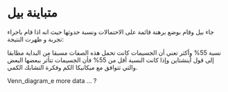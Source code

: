 # متباينة بيل

جاء بيل وقام بوضع برهنة قائمة على الاحتمالات ونسبة حدوثها حيث انه اذا قام باجراء تجربة و ظهرت النتيجة:

 نسبة 55% وأكثر تعني أن الجسيمات كانت تحمل هذه الصفات مسبقا من البداية مطابقا إلى قول أينشتاين 
وإذا كانت النسبة أقل من 55% فأن الجسيمات تتأثر ببعضها البعض والتي تتوافق مع ميكانيكا الكم وفكرة التشابك الكمي. 
 
Venn_diagram_e
more data ... ?